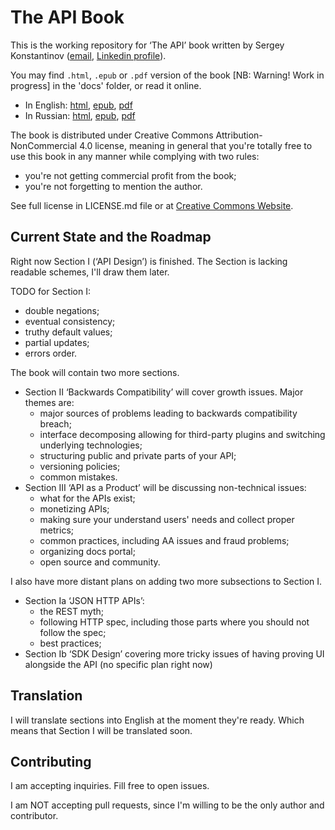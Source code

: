 # The API Book

This is the working repository for ‘The API’ book written by Sergey Konstantinov ([email](mailto:twirl-team@yandex.ru), [Linkedin profile](https://linkedin.com/in/twirl)).

You may find `.html`, `.epub` or `.pdf` version of the book [NB: Warning! Work in progress] in the 'docs' folder, or read it online.
  * In English: [html](https://twirl.github.io/The-API-Book/docs/API.en.html), [epub](https://twirl.github.io/The-API-Book/docs/API.en.epub), [pdf](https://twirl.github.io/The-API-Book/docs/API.en.pdf)
  * In Russian: [html](https://twirl.github.io/The-API-Book/docs/API.ru.html), [epub](https://twirl.github.io/The-API-Book/docs/API.ru.epub), [pdf](https://twirl.github.io/The-API-Book/docs/API.ru.pdf)

The book is distributed under Creative Commons Attribution-NonCommercial 4.0 license, meaning in general that you're totally free to use this book in any manner while complying with two rules:
  * you're not getting commercial profit from the book;
  * you're not forgetting to mention the author.

See full license in LICENSE.md file or at [Creative Commons Website](http://creativecommons.org/licenses/by-nc/4.0/).

## Current State and the Roadmap

Right now Section I (‘API Design’) is finished. The Section is lacking readable schemes, I'll draw them later.

TODO for Section I:
  * double negations;
  * eventual consistency;
  * truthy default values;
  * partial updates;
  * errors order.

The book will contain two more sections.
  * Section II ‘Backwards Compatibility’ will cover growth issues. Major themes are:
    * major sources of problems leading to backwards compatibility breach;
    * interface decomposing allowing for third-party plugins and switching underlying technologies;
    * structuring public and private parts of your API;
    * versioning policies;
    * common mistakes.
  * Section III ‘API as a Product’ will be discussing non-technical issues:
    * what for the APIs exist;
    * monetizing APIs;
    * making sure your understand users' needs and collect proper metrics;
    * common practices, including AA issues and fraud problems;
    * organizing docs portal;
    * open source and community.

I also have more distant plans on adding two more subsections to Section I.
  * Section Ia ‘JSON HTTP APIs’:
    * the REST myth;
    * following HTTP spec, including those parts where you should not follow the spec;
    * best practices;
  * Section Ib ‘SDK Design’ covering more tricky issues of having proving UI alongside the API (no specific plan right now)

## Translation

I will translate sections into English at the moment they're ready. Which means that Section I will be translated soon.

## Contributing

I am accepting inquiries. Fill free to open issues.

I am NOT accepting pull requests, since I'm willing to be the only author and contributor.